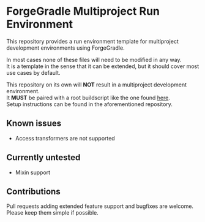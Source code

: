 # ForgeGradle Multiproject Run Environment

This repository provides a run environment template for multiproject development environments using ForgeGradle.

In most cases none of these files will need to be modified in any way.  
It is a template in the sense that it can be extended, but it should cover most use cases by default.

This repository on its own will **NOT** result in a multiproject development environment.  
It **MUST** be paired with a root buildscript like the one found [here](https://github.com/amadornes/fg-multiproject-template).  
Setup instructions can be found in the aforementioned repository.

## Known issues
 - Access transformers are not supported

## Currently untested
 - Mixin support

## Contributions
Pull requests adding extended feature support and bugfixes are welcome.  
Please keep them simple if possible.
